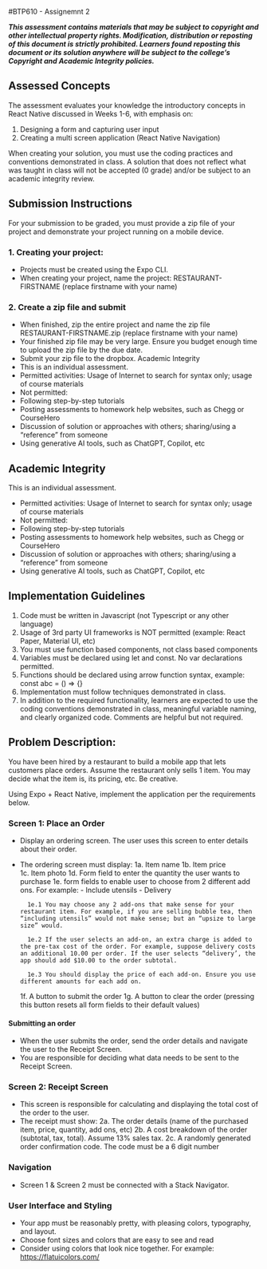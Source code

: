#BTP610 - Assignemnt 2

_**This assessment contains materials that may be subject to copyright and other intellectual property rights.
Modification, distribution or reposting of this document is strictly prohibited. Learners found reposting this document or
its solution anywhere will be subject to the college’s Copyright and Academic Integrity policies.**_

## Assessed Concepts
The assessment evaluates your knowledge the introductory concepts in React Native discussed in Weeks 1-6, with emphasis on:
1. Designing a form and capturing user input
2. Creating a multi screen application (React Native Navigation)

When creating your solution, you must use the coding practices and conventions demonstrated in class. A solution that does not reflect what was taught in class will not be accepted (0 grade) and/or be subject to an academic integrity review.

## Submission Instructions
For your submission to be graded, you must provide a zip file of your project and demonstrate your project running on a mobile device.

### 1. Creating your project:
- Projects must be created using the Expo CLI.
- When creating your project, name the project: RESTAURANT-FIRSTNAME (replace firstname with your name)

### 2. Create a zip file and submit
- When finished, zip the entire project and name the zip file RESTAURANT-FIRSTNAME.zip (replace firstname with your name)
- Your finished zip file may be very large. Ensure you budget enough time to upload the zip file by the due date.
- Submit your zip file to the dropbox.
Academic Integrity
- This is an individual assessment.
- Permitted activities: Usage of Internet to search for syntax only; usage of course materials
- Not permitted:
- Following step-by-step tutorials
- Posting assessments to homework help websites, such as Chegg or CourseHero
- Discussion of solution or approaches with others; sharing/using a “reference” from someone
- Using generative AI tools, such as ChatGPT, Copilot, etc

## Academic Integrity

This is an individual assessment.
- Permitted activities: Usage of Internet to search for syntax only; usage of course materials
- Not permitted:
- Following step-by-step tutorials
- Posting assessments to homework help websites, such as Chegg or CourseHero
- Discussion of solution or approaches with others; sharing/using a “reference” from someone
- Using generative AI tools, such as ChatGPT, Copilot, etc

## Implementation Guidelines
1. Code must be written in Javascript (not Typescript or any other language)
2. Usage of 3rd party UI frameworks is NOT permitted (example: React Paper, Material UI, etc)
3. You must use function based components, not class based components
4. Variables must be declared using let and const. No var declarations permitted.
5. Functions should be declared using arrow function syntax, example: const abc = () => {}
6. Implementation must follow techniques demonstrated in class.
7. In addition to the required functionality, learners are expected to use the coding conventions demonstrated in class, meaningful variable naming, and clearly organized code. Comments are helpful but not required.

## Problem Description:
You have been hired by a restaurant to build a mobile app that lets customers place orders. Assume the restaurant only sells 1 item. You may decide what the item is, its pricing, etc. Be creative.

Using Expo + React Native, implement the application per the requirements below.

### Screen 1: Place an Order
- Display an ordering screen. The user uses this screen to enter details about their order.
- The ordering screen must display:
    1a. Item name
    1b. Item price   
    1c. Item photo
    1d. Form field to enter the quantity the user wants to purchase
    1e. <Switch> form fields to enable user to choose from 2 different add ons. For example:
        - Include utensils
        - Delivery
        
        1e.1 You may choose any 2 add-ons that make sense for your restaurant item. For example, if you are selling bubble tea, then “including utensils” would not make sense; but an “upsize to large size” would.

        1e.2 If the user selects an add-on, an extra charge is added to the pre-tax cost of the order. For example, suppose delivery costs an additional 10.00 per order. If the user selects “delivery’, the app should add $10.00 to the order subtotal.

        1e.3 You should display the price of each add-on. Ensure you use different amounts for each add on.

    1f. A button to submit the order
    1g. A button to clear the order (pressing this button resets all form fields to their default values)

#### Submitting an order
- When the user submits the order, send the order details and navigate the user to the Receipt Screen.
- You are responsible for deciding what data needs to be sent to the Receipt Screen.

### Screen 2: Receipt Screen
- This screen is responsible for calculating and displaying the total cost of the order to the user.
- The receipt must show:
    2a. The order details (name of the purchased item, price, quantity, add ons, etc)
    2b. A cost breakdown of the order (subtotal, tax, total). Assume 13% sales tax.
    2c. A randomly generated order confirmation code. The code must be a 6 digit number

### Navigation
- Screen 1 & Screen 2 must be connected with a Stack Navigator.

### User Interface and Styling
- Your app must be reasonably pretty, with pleasing colors, typography, and layout.
- Choose font sizes and colors that are easy to see and read
- Consider using colors that look nice together. For example: https://flatuicolors.com/